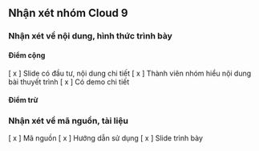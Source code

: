 ﻿## Nhận xét nhóm Cloud 9

### Nhận xét về nội dung, hình thức trình bày
#### Điểm cộng
[ x ] Slide có đầu tư, nội dung chi tiết
[ x ] Thành viên nhóm hiểu nội dung bài thuyết trình
[ x ] Có demo chi tiết

#### Điểm trừ


### Nhận xét về mã nguồn, tài liệu
[ x ] Mã nguồn
[ x ] Hướng dẫn sử dụng
[ x ] Slide trình bày

